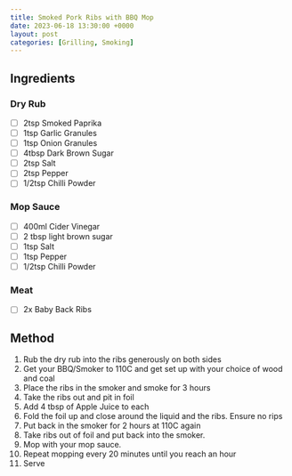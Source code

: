 ```yaml
---
title: Smoked Pork Ribs with BBQ Mop
date: 2023-06-18 13:30:00 +0000
layout: post
categories: [Grilling, Smoking]
---
```

## Ingredients
### Dry Rub
- [ ] 2tsp Smoked Paprika
- [ ] 1tsp Garlic Granules
- [ ] 1tsp Onion Granules
- [ ] 4tbsp Dark Brown Sugar
- [ ] 2tsp Salt
- [ ] 2tsp Pepper
- [ ] 1/2tsp Chilli Powder

### Mop Sauce
- [ ] 400ml Cider Vinegar
- [ ] 2 tbsp light brown sugar
- [ ] 1tsp Salt
- [ ] 1tsp Pepper
- [ ] 1/2tsp Chilli Powder 

### Meat
- [ ] 2x Baby Back Ribs

## Method
1. Rub the dry rub into the ribs generously on both sides
2. Get your BBQ/Smoker to 110C and get set up with your choice of wood and coal
3. Place the ribs in the smoker and smoke for 3 hours
4. Take the ribs out and pit in foil
5. Add 4 tbsp of Apple Juice to each 
6. Fold the foil up and close around the liquid and the ribs. Ensure no rips
7. Put back in the smoker for 2 hours at 110C again
8. Take ribs out of foil and put back into the smoker. 
9. Mop with your mop sauce. 
10. Repeat mopping every 20 minutes until you reach an hour
11. Serve
